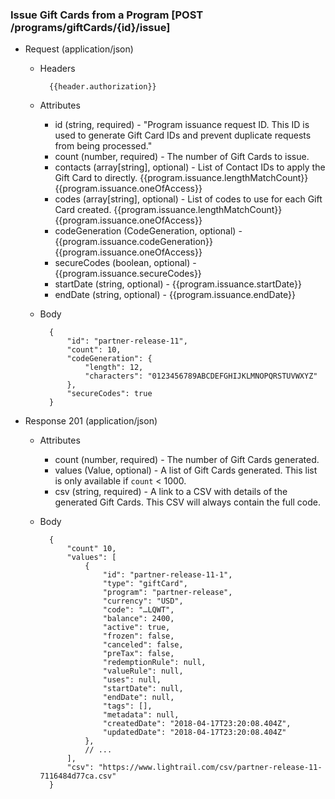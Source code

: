 ### Issue Gift Cards from a Program [POST /programs/giftCards/{id}/issue]

+ Request (application/json)
    + Headers
    
            {{header.authorization}}

    + Attributes
        + id (string, required) - "Program issuance request ID.  This ID is used to generate Gift Card IDs and prevent duplicate requests from being processed."
        + count (number, required) - The number of Gift Cards to issue.
        + contacts (array[string], optional) - List of Contact IDs to apply the Gift Card to directly.  {{program.issuance.lengthMatchCount}}  {{program.issuance.oneOfAccess}}
        + codes (array[string], optional) - List of codes to use for each Gift Card created.  {{program.issuance.lengthMatchCount}}  {{program.issuance.oneOfAccess}}
        + codeGeneration (CodeGeneration, optional) - {{program.issuance.codeGeneration}} {{program.issuance.oneOfAccess}}
        + secureCodes (boolean, optional) - {{program.issuance.secureCodes}}
        + startDate (string, optional) - {{program.issuance.startDate}}
        + endDate (string, optional) - {{program.issuance.endDate}}
        
    + Body
    
            {
                "id": "partner-release-11",
                "count": 10,
                "codeGeneration": {
                    "length": 12,
                    "characters": "0123456789ABCDEFGHIJKLMNOPQRSTUVWXYZ"
                },
                "secureCodes": true
            }
    
+ Response 201 (application/json)
    + Attributes
        + count (number, required) - The number of Gift Cards generated.
        + values (Value, optional) - A list of Gift Cards generated.  This list is only available if `count` < 1000.
        + csv (string, required) - A link to a CSV with details of the generated Gift Cards.  This CSV will always contain the full code.

    + Body
    
            {
                "count" 10,
                "values": [
                    {
                        "id": "partner-release-11-1",
                        "type": "giftCard",
                        "program": "partner-release",
                        "currency": "USD",
                        "code": "…LQWT",
                        "balance": 2400,
                        "active": true,
                        "frozen": false,
                        "canceled": false,
                        "preTax": false,
                        "redemptionRule": null,
                        "valueRule": null,
                        "uses": null,
                        "startDate": null,
                        "endDate": null,
                        "tags": [],
                        "metadata": null,
                        "createdDate": "2018-04-17T23:20:08.404Z",
                        "updatedDate": "2018-04-17T23:20:08.404Z"
                    },
                    // ...
                ],
                "csv": "https://www.lightrail.com/csv/partner-release-11-7116484d77ca.csv"
            }
